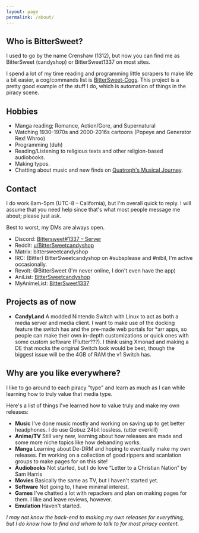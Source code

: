 ```yaml
---
layout: page
permalink: /about/
---
```

## Who is BitterSweet?
I used to go by the name Crenshaw (1312), but now you can find me as BitterSweet (candyshop) or BitterSweet1337 on most sites.

I spend a lot of my time reading and programming little scrapers to make life a bit easier, a cog/commands list is [BitterSweet-Cogs](https://github.com/BitterSweetcandyshop/BitterSweet-Cogs). This project is a pretty good example of the stuff I do, which is automation of things in the piracy scene.

## Hobbies
- Manga reading; Romance, Action/Gore, and Supernatural
- Watching 1930-1970s and 2000-2016s cartoons (Popeye and Generator Rex! Whroo)
- Programming (duh)
- Reading/Listening to religious texts and other religion-based audiobooks.
- Making typos.
- Chatting about music and new finds on [Quatroph's Musical Journey](https://discord.gg/ejsrADZfRZ).

## Contact
I do work 8am-5pm (UTC-8 – California), but I'm overall quick to reply. I will assume that you need help since that's what most people message me about; please just ask.

Best to worst, my DMs are always open.
- Discord: [Bittersweet#1337 – Server]( https://discord.gg/ChS8MZDPRA)
- Reddit: [u/BitterSweetcandyshop](https://www.reddit.com/user/BitterSweetcandyshop)
- Matrix: bittersweetcandyshop
- IRC: (Bitter) BitterSweetcandyshop on #subsplease and #nibil, I'm active occasionally.
- Revolt: @BitterSweet (I'm never online, I don't even have the app)
- AniList: [BitterSweetcandyshop](https://anilist.co/user/BitterSweetcandyshop/)
- MyAnimeList: [BitterSweet1337](https://myanimelist.net/profile/BitterSweet1337)

## Projects as of now
- **CandyLand** A modded Nintendo Switch with Linux to act as both a media server and media client. I want to make use of the docking feature the switch has and the pre-made web portals for *arr apps, so people can make their own in-depth customizations or quick ones with some custom software (Flutter???). I think using Xmonad and making a DE that mocks the original Switch look would be best, though the biggest issue will be the 4GB of RAM the v1 Switch has.

## Why are you like everywhere?
I like to go around to each piracy "type" and learn as much as I can while learning how to truly value that media type.

Here's a list of things I've learned how to value truly and make my own releases:
- **Music** I've done music mostly and working on saving up to get better headphones. I do use Qobuz 24bit lossless. (utter overkill)
- **Anime/TV** Still very new, learning about how releases are made and some more niche topics like how debanding works.
- **Manga** Learning about De-DRM and hoping to eventually make my own releases. I'm working on a collection of good rippers and scanlation groups to make pages for on this site!
- **Audiobooks** Not started, but I do love “Letter to a Christian Nation” by Sam Harris
- **Movies** Basically the same as TV, but I haven't started yet.
- **Software** Not going to, I have minimal interest.
- **Games** I've chatted a lot with repackers and plan on making pages for them. I like and leave reviews, however.
- **Emulation** Haven't started.

*I may not know the back-end to making my own releases for everything, but I do know how to find and whom to talk to for most piracy content.*